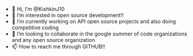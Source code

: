- 👋 Hi, I’m @KishkinJ10
- 👀 I’m interested in open source development!!
- 🌱 I’m currently working on API open source projects and also doing competitive coding
- 💞️ I’m looking to collaborate in the google summer of code organizations and any open source organization
- 📫 How to reach me through GITHUB!!

<!---
KishkinJ10/KishkinJ10 is a ✨ special ✨ repository because its `README.md` (this file) appears on your GitHub profile.
You can click the Preview link to take a look at your changes.
--->
